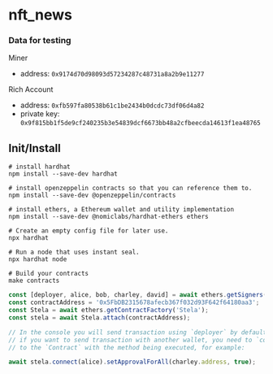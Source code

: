 # nft_news

### Data for testing

Miner
- address: `0x9174d70d98093d57234287c48731a8a2b9e11277`
  
Rich Account
- address: `0xfb597fa80538b61c1be2434b0dcdc73df06d4a82`
- private key: `0x9f815bb1f5de9cf240235b3e54839dcf6673bb48a2cfbeecda14613f1ea48765`


## Init/Install

```shell
# install hardhat
npm install --save-dev hardhat

# install openzeppelin contracts so that you can reference them to.
npm install --save-dev @openzeppelin/contracts

# install ethers, a Ethereum wallet and utility implementation
npm install --save-dev @nomiclabs/hardhat-ethers ethers

# Create an empty config file for later use.
npx hardhat 

# Run a node that uses instant seal.
npx hardhat node

# Build your contracts
make contracts
```

```javascript
const [deployer, alice, bob, charley, david] = await ethers.getSigners()
const contractAddress = '0x5FbDB2315678afecb367f032d93F642f64180aa3';
const Stela = await ethers.getContractFactory('Stela');
const stela = await Stela.attach(contractAddress);

// In the console you will send transaction using `deployer` by default,
// if you want to send transaction with another wallet, you need to `connect`
// to the `Contract` with the method being executed, for example:

await stela.connect(alice).setApprovalForAll(charley.address, true);

```
